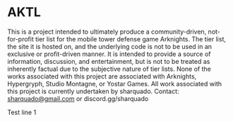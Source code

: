 # AKTL
This is a project intended to ultimately produce a community-driven, not-for-profit tier list for the mobile tower defense game Arknights. The tier list, the site it is hosted on, and the underlying code is not to be used in an exclusive or profit-driven manner. It is intended to provide a source of information, discussion, and entertainment, but is not to be treated as inherently factual due to the subjective nature of tier lists. None of the works associated with this project are associated with Arknights, Hypergryph, Studio Montagne, or Yostar Games. All work associated with this project is currently undertaken by sharquado. Contact: sharquado@gmail.com or discord.gg/sharquado

Test line 1
